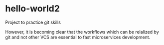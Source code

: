 # hello-world2
Project to practice git skills 

However, it is becoming clear that the workflows which can 
be relalized by git and not other VCS are essential to 
fast microservices development. 